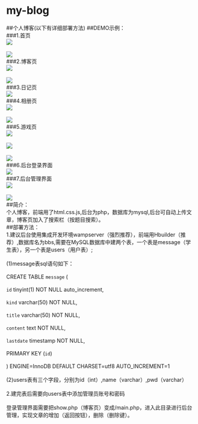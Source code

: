 # my-blog
##个人博客(以下有详细部署方法)
##DEMO示例：</br>
###1.首页
<br>![](https://github.com/6688jingtian/my-blog/raw/master/img/one.png)</br>
<br>![](https://github.com/6688jingtian/my-blog/raw/master/img/two.png)</br>
###2.博客页
<br>![](https://github.com/6688jingtian/my-blog/raw/master/img/three.png)</br>
<br>![](https://github.com/6688jingtian/my-blog/raw/master/img/four.png)</br>
###3.日记页
<br>![](https://github.com/6688jingtian/my-blog/raw/master/img/five.png)</br>
###4.相册页
<br>![](https://github.com/6688jingtian/my-blog/raw/master/img/six.png)</br>
<br>![](https://github.com/6688jingtian/my-blog/raw/master/img/seven.png)</br>
###5.游戏页
<br>![](https://github.com/6688jingtian/my-blog/raw/master/img/eight.png)</br>
<br>![](https://github.com/6688jingtian/my-blog/raw/master/img/nine.png)</br>
<br>![](https://github.com/6688jingtian/my-blog/raw/master/img/ten.png)</br>
###6.后台登录界面
<br>![](https://github.com/6688jingtian/my-blog/raw/master/img/eleven.png)</br>
###7.后台管理界面
<br>![](https://github.com/6688jingtian/my-blog/raw/master/img/twelve.png)</br>
<br>![](https://github.com/6688jingtian/my-blog/raw/master/img/thirteen.png)</br>
##简介：
<br>个人博客，前端用了html.css.js,后台为php，数据库为mysql,后台可自动上传文章，博客页加入了搜索栏（按题目搜索）。</br>
##部署方法：
<br>1.建议后台使用集成开发环境wampserver（强烈推荐），前端用Hbuilder（推荐）,数据库名为bbs,需要在MySQL数据库中建两个表，一个表是message（学生表），另一个表是users（用户表）;</br>
<br>(1)message表sql语句如下：</br>
<br>CREATE TABLE `message` (</br>
 <br>`id` tinyint(1) NOT NULL auto_increment,</br>
 <br>`kind` varchar(50) NOT NULL,</br>
 <br>`title` varchar(50) NOT NULL,</br>
 <br>`content` text NOT NULL,</br>
 <br>`lastdate` timestamp NOT NULL,</br>
 <br>PRIMARY KEY (`id`)</br>
<br>) ENGINE=InnoDB DEFAULT CHARSET=utf8 AUTO_INCREMENT=1 </br>
<br>(2)users表有三个字段，分别为id（int）,name（varchar）,pwd（varchar）</br>
<br>2.建完表后需要向users表中添加管理员账号和密码</br>
<br>登录管理界面需要把show.php（博客页）变成/main.php，进入此目录进行后台管理，实现文章的增加（返回按钮），删除（删除键）。</br>
